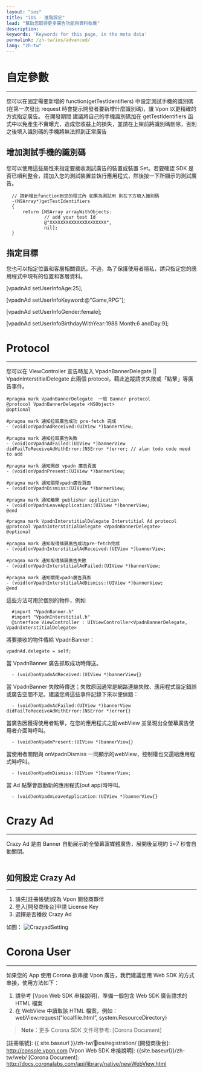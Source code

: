 ```yaml
---
layout: "ios"
title: "iOS - 進階設定"
lead: "幫助您取得更多廣告功能與資料收集"
description:
keywords: 'Keywords for this page, in the meta data'
permalink: /zh-tw/ios/advanced/
lang: "zh-tw"
---
```

# 自定參數
---
您可以在固定需要新增的 function(getTestIdentifiers) 中設定測試手機的識別碼 (在第一次發出 request 時會提示開發者要新增什麼識別碼)，讓 Vpon 以更精確的方式指定廣告。 在開發期間 建議將自己的手機識別碼加在 getTestIdentifiers 函式中以免產生不實曝光，造成您收益上的損失，並請在上架前將識別碼刪除，否則之後填入識別碼的手機將無法抓到正常廣告

## 增加測試手機的識別碼
您可以使用這些屬性來指定要接收測試廣告的裝置或裝置 Set。若要確認 SDK 是否已順利整合，請加入您的測試裝置並執行應用程式，然後按一下所顯示的測試廣告。

```objc
  // 請新增此function到您的程式內 如果為測試用 則在下方填入識別碼
  -(NSArray*)getTestIdentifiers
  {
      return [NSArray arrayWithObjects:
              // add your test Id
              @"XXXXXXXXXXXXXXXXXXXXX",
              nil];
  }
```

## 指定目標
您也可以指定位置和客層相關資訊。不過，為了保護使用者隱私，請只指定您的應用程式中現有的位置和客層資料。

   [vpadnAd setUserInfoAge:25];

   [vpadnAd setUserInfoKeyword:@"Game,RPG"];

   [vpadnAd setUserInfoGender:female];

   [vpadnAd setUserInfoBirthdayWithYear:1988 Month:6 andDay:9];


# Protocol
---
您可以在 ViewController 宣告時加入 VpadnBannerDelegate || VpadnInterstitialDelegate 此兩個 protocol，藉此追蹤請求失敗或「點擊」等廣告事件。



```objc
#pragma mark VpadnBannerDelegate  一般 Banner protocol
@protocol VpadnBannerDelegate <NSObject>
@optional

#pragma mark 通知拉取廣告成功 pre-fetch 完成
- (void)onVpadnAdReceived:(UIView *)bannerView;

#pragma mark 通知拉取廣告失敗
- (void)onVpadnAdFailed:(UIView *)bannerView didFailToReceiveAdWithError:(NSError *)error; // alan todo code need to add

#pragma mark 通知開啟 vpadn 廣告頁面
- (void)onVpadnPresent:(UIView *)bannerView;

#pragma mark 通知關閉vpadn廣告頁面
- (void)onVpadnDismiss:(UIView *)bannerView;

#pragma mark 通知離開 publisher application
- (void)onVpadnLeaveApplication:(UIView *)bannerView;
@end
```

```objc
#pragma mark VpadnInterstitialDelegate Interstitial Ad protocol
@protocol VpadnInterstitialDelegate <VpadnBannerDelegate>
@optional

#pragma mark 通知取得插屏廣告成功pre-fetch完成
- (void)onVpadnInterstitialAdReceived:(UIView *)bannerView;

#pragma mark 通知取得插屏廣告失敗
- (void)onVpadnInterstitialAdFailed:(UIView *)bannerView;

#pragma mark 通知關閉vpadn廣告頁面
- (void)onVpadnInterstitialAdDismiss:(UIView *)bannerView;
@end
```

這些方法可用於個別的物件，例如

```objc
  #import "VpadnBanner.h"
  #import "VpadnInterstitial.h"
  @interface ViewController : UIViewController<VpadnBannerDelegate, VpadnInterstitialDelegate>
```

將要接收的物件傳給 VpadnBanner：

```objc
vpadnAd.delegate = self;
```
當 VpadnBanner 廣告抓取成功時傳送。

```objc
  - (void)onVpadnAdReceived:(UIView *)bannerView{}
```
當 VpadnBanner 失敗時傳送；失敗原因通常是網路連線失敗、應用程式設定錯誤或廣告空間不足。建議您將這些事件記錄下來以便偵錯：

```objc
  - (void)onVpadnAdFailed:(UIView *)bannerView didFailToReceiveAdWithError:(NSError *)error{}
```

當廣告因獲得使用者點擊，在您的應用程式之前webView 並呈現出全螢幕廣告使用者介面時呼叫。

```objc
  - (void)onVpadnPresent:(UIView *)bannerView{}
```
當使用者關閉與 onVpadnDismiss 一同顯示的webView，控制權也交還給應用程式時呼叫。

```objc
  - (void)onVpadnDismiss:(UIView *)bannerView;
```
當 Ad 點擊會啟動新的應用程式(out app)時呼叫。

```objc
  - (void)onVpadnLeaveApplication:(UIView *)bannerView{}
```

# Crazy Ad
---
Crazy Ad 是由 Banner 自動展示的全螢幕富媒體廣告，展開後呈現約 5~7 秒會自動關閉。

<img src="{{site.imgurl}}/Crazyad.png" alt="" class="width-300" />


## 如何設定 Crazy Ad
---

1. 請先[註冊帳號]成為 Vpon 開發商夥伴
2. 登入[開發商後台]申請 License Key
3. 選擇是否播放 Crazy Ad

如圖：
![CrazyadSetting]


# Corona User
---
如果您的 App 使用 Corona 欲串接 Vpon 廣告，我們建議您用 Web SDK 的方式串接，使用方法如下：

1. 請參考 [Vpon Web SDK 串接說明]，準備一個包含 Web SDK 廣告請求的 HTML 檔案
2. 在 WebView 中讀取該 HTML 檔案，例如：webView:request(“localfile.html”, system.ResourceDirectory)

> **Note**：更多 Corona SDK 文件可參考: [Corona Document]

[CrazyadSetting]: {{site.imgurl}}/CrazyadSetting.png
[註冊帳號]: {{ site.baseurl }}/zh-tw/ios/registration/
[開發商後台]: http://console.vpon.com
[Vpon Web SDK 串接說明]: {{site.baseurl}}/zh-tw/web/
[Corona Document]: http://docs.coronalabs.com/api/library/native/newWebView.html